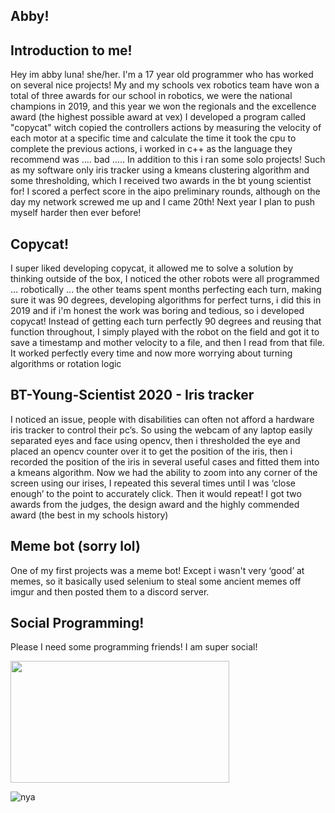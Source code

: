 <!--
**61x6ex6fx6ex79x6dx6fx75x73/61x6ex6fx6ex79x6dx6fx75x73** is a ✨ _special_ ✨ repository because its `README.md` (this file) appears on your GitHub profile.

Here are some ideas to get you started:

- 🔭 I’m currently working on ...
- 🌱 I’m currently learning ...
- 👯 I’m looking to collaborate on ...
- 🤔 I’m looking for help with ...
- 💬 Ask me about ...
- 📫 How to reach me: ...
- 😄 Pronouns: ...
- ⚡ Fun fact: ...
-->
## Abby!

## Introduction to me!
Hey im abby luna! she/her. I'm a 17 year old programmer who has worked on several nice projects! My and my schools vex robotics team have won a total of three awards for our school in robotics, we were the national champions in 2019, and this year we won the regionals and the excellence award (the highest possible award at vex) I developed a program called "copycat" witch copied the controllers actions by measuring the velocity of each motor at a specific time and calculate the time it took the cpu to complete the previous actions, i worked in c++ as the language they recommend was .... bad .....
In addition to this i ran some solo projects! Such as my software only iris tracker using a kmeans clustering algorithm and some thresholding, which I received two awards in the bt young scientist for!
I scored a perfect score in the aipo preliminary rounds, although on the day my network screwed me up and I came 20th!
Next year I plan to push myself harder then ever before!

## Copycat!

I super liked developing copycat, it allowed me to solve a solution by thinking outside of the box, I noticed the other robots were all programmed … robotically ... the other teams spent months perfecting each turn, making sure it was 90 degrees, developing algorithms for perfect turns, i did this in 2019 and if i'm honest the work was boring and tedious, so i developed copycat! Instead of getting each turn perfectly 90 degrees and reusing that function throughout, I simply played with the robot on the field and got it to save a timestamp and mother velocity to a file, and then I read from that file. It worked perfectly every time and now more worrying about turning algorithms or rotation logic 

## BT-Young-Scientist 2020 - Iris tracker

I noticed an issue, people with disabilities can often not afford a hardware iris tracker to control their pc’s. So using the webcam of any laptop easily separated eyes and face using opencv, then i thresholded the eye and placed an opencv counter over it to get the position of the iris, then i recorded the position of the iris in several useful cases and fitted them into a kmeans algorithm. Now we had the ability to zoom into any corner of the screen using our irises, I repeated this several times until I was ‘close enough’ to the point to accurately click. Then it would repeat! I got two awards from the judges, the design award and the highly commended award (the best in my schools history) 

## Meme bot (sorry lol)

One of my first projects was a meme bot! Except i wasn't very ‘good’ at memes, so it basically used selenium to steal some ancient memes off imgur and then posted them to a discord server. 

## Social Programming! 

Please I need some programming friends! I am super social! 


<span>
  <a href="https://github.com/abby-luna">
    <img src="https://github-readme-stats.vercel.app/api/top-langs/?username=abby-luna&layout=compact" width="350" height="195" />
  </a>
</span>

![nya](https://cdn.discordapp.com/emojis/792370912351223818.png?v=1)
